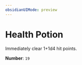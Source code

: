 ```yaml
---
obsidianUIMode: preview
---
```

# Health Potion

Immediately clear 1+1d4 hit points.

**Number**: `19`